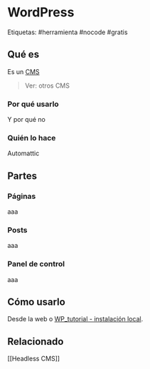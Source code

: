 # WordPress
Etiquetas: #herramienta #nocode #gratis

## Qué es
Es un [CMS](../../recursos/glosario/cms.md)

> Ver: otros CMS

### Por qué usarlo
Y por qué no

### Quién lo hace
Automattic

## Partes
### Páginas
aaa

### Posts
aaa

### Panel de control
aaa

## Cómo usarlo
Desde la web o [WP_tutorial - instalación local](../../herramientas-de-diseo/wordpress/wptutorial-instalacin-local.md).

## Relacionado
[[Headless CMS]]